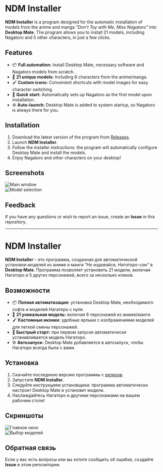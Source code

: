 # NDM Installer  

**NDM Installer** is a program designed for the automatic installation of models from the anime and manga *"Don’t Toy with Me, Miss Nagatoro"* into **Desktop Mate**. The program allows you to install 21 models, including Nagatoro and 5 other characters, in just a few clicks.  

## Features  
- 📦 **Full automation:** Install Desktop Mate, necessary software and Nagatoro models from scratch.
- 🎨 **21 unique models:** Including 6 characters from the anime/manga.  
- 🖌️ **Custom icons:** Convenient shortcuts with model images for easy character switching.  
- 🚀 **Quick start:** Automatically sets up Nagatoro as the first model upon installation.  
- ⚙️ **Auto-launch:** Desktop Mate is added to system startup, so Nagatoro is always there for you.  

## Installation  
1. Download the latest version of the program from [Releases](https://github.com/HalfDayka/Nagatoro-Desktop-Mate-Intaller/releases/tag/release/latest).  
2. Launch **NDM Installer**.  
3. Follow the installer instructions: the program will automatically configure Desktop Mate and install the models.  
4. Enjoy Nagatoro and other characters on your desktop!  

## Screenshots  
![Main window](https://github.com/user-attachments/assets/3dd2edfc-36c4-450c-8240-716acea8a237)  
![Model selection](https://github.com/user-attachments/assets/1960a206-e79f-4a56-809d-b6a6adc55bb9)  

## Feedback  
If you have any questions or wish to report an issue, create an **Issue** in this repository.  

---

# NDM Installer  

**NDM Installer** – это программа, созданная для автоматической установки моделей из аниме и манги *"Не издевайся, Нагаторо-сан"* в **Desktop Mate**. Программа позволяет установить 21 модели, включая Нагаторо и 5 других персонажей, всего за несколько кликов.  

## Возможности  
- 📦 **Полная автоматизация:** установка Desktop Mate, необходимого софта и моделей Нагаторо с нуля.
- 🎨 **21 уникальная модель:** включая 6 персонажей из аниме/манги.  
- 🖌️ **Кастомные иконки:** удобные ярлыки с изображениями моделей для легкой смены персонажей.  
- 🚀 **Быстрый старт:** при первом запуске автоматически устанавливается модель Нагаторо.  
- ⚙️ **Автозапуск:** Desktop Mate добавляется в автозапуск, чтобы Нагаторо всегда была с вами.  

## Установка  
1. Скачайте последнюю версию программы с [релизов](https://github.com/HalfDayka/Nagatoro-Desktop-Mate-Intaller/releases/tag/release/latest).  
2. Запустите **NDM Installer**.  
3. Следуйте инструкциям установщика: программа автоматически настроит Desktop Mate и установит модели.  
4. Наслаждайтесь Нагаторо и другими персонажами на вашем рабочем столе!  

## Скриншоты  
![Главное окно](https://github.com/user-attachments/assets/3dd2edfc-36c4-450c-8240-716acea8a237)  
![Выбор моделей](https://github.com/user-attachments/assets/1960a206-e79f-4a56-809d-b6a6adc55bb9)  

## Обратная связь  
Если у вас есть вопросы или вы хотите сообщить об ошибке, создайте **Issue** в этом репозитории.  
